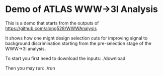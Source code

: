 # Demo of ATLAS WWW->3l Analysis

This is a demo that starts from the outputs of 
https://github.com/along528/WWWAnalysis

It shows how one might design selection cuts for improving signal to
background discrimination starting from the pre-selection stage of the WWW->3l analysis.


To start you first need to download the inputs:
./download

Then you may run:
./run




